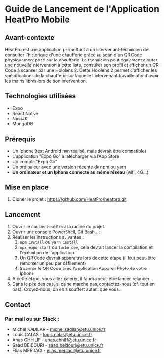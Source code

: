 # Guide de Lancement de l'Application HeatPro Mobile

## Avant-contexte

HeatPro est une application permettant à un intervenant-technicien de consulter
l'historique d'une chaufferie grâce au scan d'un QR Code physiquement
posé sur la chaufferie. Le technicien peut également ajouter une nouvelle
intervention à cette liste, consulter son profil et afficher un QR Code à
scanner par une Hololens 2. Cette Hololens 2 permet d'afficher
les spécifications de la chaufferie sur laquelle l'intervenant travaille
afin d'avoir les mains libres lors de son intervention.

## Technologies utilisées

- Expo
- React Native
- NestJS
- MongoDB

## Prérequis

- Un Iphone (test Android non réalisé, mais devrait être compatible)
- L'application "Expo Go" à télécharger via l'App Store
- Un compte "Expo Go"
- Un ordinateur avec une version récente de npm ou yarn
- **Un ordinateur et un Iphone connecté au même réseau** (wifi, 4G...)

## Mise en place

1. Cloner le projet : https://github.com/HeatPro/heatpro.git

## Lancement

1. Ouvrir le dossier `HeatPro` à la racine du projet.
2. Ouvrir une console PowerShell, Git Bash... :
3. Réaliser les instructions suivantes :
    1. `npm install` ou `yarn install`
    2. `npx expo start` ou `turbo dev`, cela devrait lancer la compilation et l'exécution de l'application
    3. Un QR Code devrait apparaitre lors de cette étape (il faut peut-être remonter un peu par défilement)
    4. Scanner le QR Code avec l'application Appareil Photo de votre Iphone
4. A cette étape, vous allez galérer, il faudra peut-être lancer, relancer...
5. Dans le pire des cas, si ça ne marche pas, contactez-nous (cf. tout en bas). Croyez-nous, on en a souffert autant que
   vous.

## Contact

### Par mail ou sur Slack :

- Michel KADILAR - michel.kadilar@etu.unice.fr
- Louis CALAS - louis.calas@etu.unice.fr
- Anas CHHILIF - anas.chhilif@etu.unice.fr
- Saad BEIDOURI - saad.beidouri@etu.unice.fr
- Elias MERDACI - elias.merdaci@etu.unice.fr